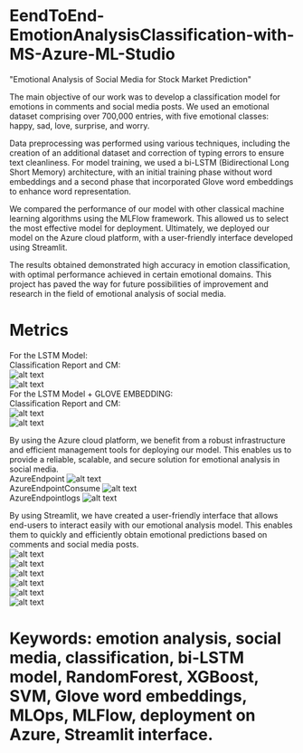 # EendToEnd-EmotionAnalysisClassification-with-MS-Azure-ML-Studio
"Emotional Analysis of Social Media for Stock Market Prediction"

The main objective of our work was to develop a classification model for emotions in comments and social media posts. We used an emotional dataset comprising over 700,000 entries, with five emotional classes: happy, sad, love, surprise, and worry.

Data preprocessing was performed using various techniques, including the creation of an additional dataset and correction of typing errors to ensure text cleanliness. For model training, we used a bi-LSTM (Bidirectional Long Short Memory) architecture, with an initial training phase without word embeddings and a second phase that incorporated Glove word embeddings to enhance word representation.

We compared the performance of our model with other classical machine learning algorithms using the MLFlow framework. This allowed us to select the most effective model for deployment. Ultimately, we deployed our model on the Azure cloud platform, with a user-friendly interface developed using Streamlit.

The results obtained demonstrated high accuracy in emotion classification, with optimal performance achieved in certain emotional domains. This project has paved the way for future possibilities of improvement and research in the field of emotional analysis of social media.

# Metrics
For the LSTM Model: <br>
Classification Report and CM: <br>
![alt text](assets/bilstm-cr.jpg?raw=true) <br>
![alt text](assets/bilstm-cm.jpg?raw=true) <br>
For the LSTM Model + GLOVE EMBEDDING: <br>
Classification Report and CM:<br>
![alt text](assets/glove-cr.jpg?raw=true)<br>
![alt text](assets/glove-cm.jpg?raw=true)<br>

By using the Azure cloud platform, we benefit from a robust infrastructure and efficient management tools for deploying our model. This enables us to provide a reliable, scalable, and secure solution for emotional analysis in social media. <br>
AzureEndpoint
![alt text](assets/azureEndpoint.jpg?raw=true)<br>
AzureEndpointConsume
![alt text](assets/azureEndpointConsume.jpg?raw=true)<br>
AzureEndpointlogs
![alt text](assets/azureEndpointlogs.jpg?raw=true)<br>

By using Streamlit, we have created a user-friendly interface that allows end-users to interact easily with our emotional analysis model. This enables them to quickly and efficiently obtain emotional predictions based on comments and social media posts. <br>
![alt text](assets/streamlitcode2.jpg?raw=true)<br>
![alt text](assets/happy.jpg?raw=true)<br>
![alt text](assets/love.jpg?raw=true)<br>
![alt text](assets/sad2.jpg?raw=true)<br>
![alt text](assets/worry.jpg?raw=true)<br>
![alt text](assets/mixed.jpg?raw=true)<br>



# Keywords: emotion analysis, social media, classification, bi-LSTM model, RandomForest, XGBoost, SVM, Glove word embeddings, MLOps, MLFlow, deployment on Azure, Streamlit interface.


